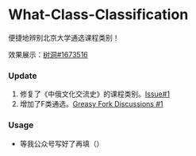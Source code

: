 # What-Class-Classification
 便捷地辨别北京大学通选课程类别！

效果展示：[树洞#1673516](http://pkuhelper.pku.edu.cn/hole/#1673516)

### Update

1. 修复了《中俄文化交流史》的课程类别。[Issue#1](https://github.com/wr786/What-Class-Classification/issues/1)
2. 增加了F类通选。[Greasy Fork Discussions #1](https://greasyfork.org/zh-CN/scripts/411567-%E5%9C%A8%E6%88%90%E7%BB%A9%E6%9F%A5%E8%AF%A2%E4%B8%AD%E7%9B%B4%E6%8E%A5%E6%98%BE%E7%A4%BA%E9%80%9A%E9%80%89%E8%AF%BE%E7%9A%84%E7%B1%BB%E5%88%AB/discussions/74459)

### Usage

- 等我公众号写好了再填（）

